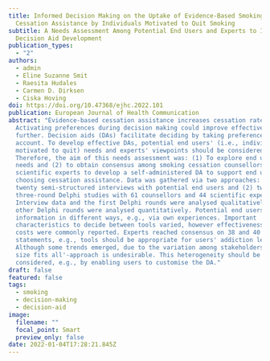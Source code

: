 ```yaml
---
title: Informed Decision Making on the Uptake of Evidence-Based Smoking
  Cessation Assistance by Individuals Motivated to Quit Smoking
subtitle: A Needs Assessment Among Potential End Users and Experts to Inform
  Decision Aid Development
publication_types:
  - "2"
authors:
  - admin
  - Eline Suzanne Smit
  - Raesita Hudales
  - Carmen D. Dirksen
  - Ciska Hoving
doi: https://doi.org/10.47368/ejhc.2022.101
publication: European Journal of Health Communication
abstract: "Evidence-based cessation assistance increases cessation rates.
  Activating preferences during decision making could improve effectiveness
  further. Decision aids (DAs) facilitate deciding by taking preferences into
  account. To develop effective DAs, potential end users' (i.e., individuals
  motivated to quit) needs and experts' viewpoints should be considered.
  Therefore, the aim of this needs assessment was: (1) To explore end users'
  needs and (2) to obtain consensus among smoking cessation counsellors and
  scientific experts to develop a self-administered DA to support end users in
  choosing cessation assistance. Data was gathered via two approaches: (1)
  twenty semi-structured interviews with potential end users and (2) two
  three-round Delphi studies with 61 counsellors and 44 scientific experts.
  Interview data and the first Delphi rounds were analysed qualitatively, the
  other Delphi rounds were analysed quantitatively. Potential end users acquired
  information in different ways, e.g., via own experiences. Important
  characteristics to decide between tools varied, however effectiveness and
  costs were commonly reported. Experts reached consensus on 38 and 40
  statements, e.g., tools should be appropriate for users' addiction level.
  Although some trends emerged, due to the variation among stakeholders, a 'one
  size fits all'-approach is undesirable. This heterogeneity should be
  considered, e.g., by enabling users to customise the DA."
draft: false
featured: false
tags:
  - smoking
  - decision-making
  - decision-aid
image:
  filename: ""
  focal_point: Smart
  preview_only: false
date: 2022-01-04T17:28:21.845Z
---
```

